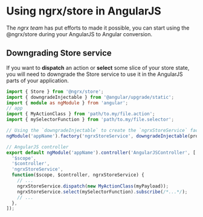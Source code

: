 # Using ngrx/store in AngularJS

The _ngrx team_ has put efforts to made it possible, you can start using the
@ngrx/store during your AngularJS to Angular conversion.

## Downgrading Store service

If you want to **dispatch** an action or **select** some slice of your store
state, you will need to downgrade the Store service to use it in the AngularJS
parts of your application.

```ts
import { Store } from '@ngrx/store';
import { downgradeInjectable } from '@angular/upgrade/static';
import { module as ngModule } from 'angular';
// app
import { MyActionClass } from 'path/to.my/file.action';
import { mySelectorFunction } from 'path/to.my/file.selector';

// Using the `downgradeInjectable` to create the `ngrxStoreService` factory in AngularJS
ngModule('appName').factory('ngrxStoreService', downgradeInjectable(provider));

// AngularJS controller
export default ngModule('appName').controller('AngularJSController', [
  '$scope',
  '$controller',
  'ngrxStoreService',
  function($scope, $controller, ngrxStoreService) {
    // ...
    ngrxStoreService.dispatch(new MyActionClass(myPayload));
    ngrxStoreService.select(mySelectorFunction).subscribe(/*...*/);
    // ...
  },
]);
```
